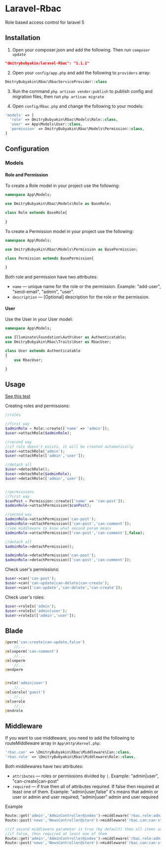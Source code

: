# Laravel-Rbac
Role based access control for laravel 5

## Installation

1) Open your composer.json and add the following. Then run `composer update`

```json
"dmitrybubyakin/laravel-Rbac": "1.1.1"
```

2) Open your `config/app.php` and add the following to `providers` array:

```php
DmitryBubyakin\Rbac\RbacServiceProvider::class
```

3) Run the command `php artisan vendor:publish` to publish config and migration files, then run `php artisan migrate`

4) Open `config/Rbac.php` and change the following to your models:

```php
'models' => [
  'role' => DmitryBubyakin\Rbac\Models\Role::class,
  'user' => App\Models\User::class,
  'permission' => DmitryBubyakin\Rbac\Models\Permission::class,
]
```

## Configuration

### Models

#### Role and Permission

To create a Role model in your project use the following:

```php
namespace App\Models;

use DmitryBubyakin\Rbac\Models\Role as BaseRole;

class Role extends BaseRole{
	
}
```

To create a Permission model in your project use the following:

```php
namespace App\Models;

use DmitryBubyakin\Rbac\Models\Permission as BasePermission;

class Permission extends BasePermission{
	
}
```

Both role and permission have two attributes:
 - `name` &mdash; unique name for the role or the permission. Example: "add-user", "send-email", "admin", "user".
 - `description` &mdash; [Optional] description for the role or the permission.

#### User

Use the User in your User model:

```php
namespace App\Models;

use Illuminate\Foundation\Auth\User as Authenticatable;
use DmitryBubyakin\Rbac\Traits\User as RbacUser;

class User extends Authenticatable
{
    use RbacUser;

}
```

## Usage
[See this test](https://github.com/dmitrybubyakin/laravel-rbac/blob/master/tests/RbacTest.php)

Creating roles and permissions:

```php
//roles

//first way
$adminRole = Role::create(['name' => 'admin']);
$user->attachRole($adminRole);

//second way
//if role doesn't exists, it will be created automatically
$user->attachRole('admin');
$user->attachRole(['admin','user']);

//detach all
$user->detachRole();
$user->detachRole($adminRole);
$user->detachRole(['admin','user']);


//permissions
//first way
$canPost = Permission::create(['name' => 'can-post']);
$adminRole->attachPermission($canPost);

//second way
$adminRole->attachPermission('can-post');
$adminRole->attachPermission(['can-post','can-comment']);
//see middleware to know what second param means
$adminRole->attachPermission(['can-post','can-comment'],false);

//detach all
$adminRole->detachPermission();

$adminRole->detachPermission('can-post');
$adminRole->detachPermission(['can-post','can-comment']);


```

Check user's permissions:

```php
$user->can('can-post');
$user->can('can-update|can-delete|can-create');
$user->can(['can-update','can-delete','can-create']);
```

Check user's roles:

```php
$user->roleIs('admin');
$user->roleIs('admin|user');
$user->roleIs(['admin','user']);
```

## Blade

```php
@perm('can-create|can-update,false')
	//...
@elseperm('can-comment')
	//...
@elseperm
	//...
@endperm


@role('admin|user')
	//...
@elserole('guest')
	//...
@elserole
	//...
@endrole
```


## Middleware

If you want to use middleware, you need to add the following to routeMiddleware array in `App\Http\Kernel.php`:
```php
'rbac.can' => \DmitryBubyakin\Rbac\Middleware\Can::class,
'rbac.role' => \DmitryBubyakin\Rbac\Middleware\Role::class,
```

Both middlewares have two attributes:
 - `attributes` &mdash; roles or permissions divided by `|`. Example: "admin|user", "can-create|can-post"
 - `required` &mdash; if true then all of attributes required. If false then required at least one of them. Example: "admin|user,false" it's means that admin or user or admin and user required; "admin|user" admin and user required

Example

```php
Route::get('admin','AdminController@index')->middleware('rbac.role:admin|student');
Route::post('news','NewsController@store')->middleware('rbac.can:can-store|can-comment','rbac.role:admin');

//if second middleware parameter is true (by default) then all items are required
//if false, then required at least one of them
Route::get('admin','AdminController@index')->middleware('rbac.role:admin|student,true');
Route::post('news','NewsController@store')->middleware('rbac.can:can-store|can-comment,true');
```